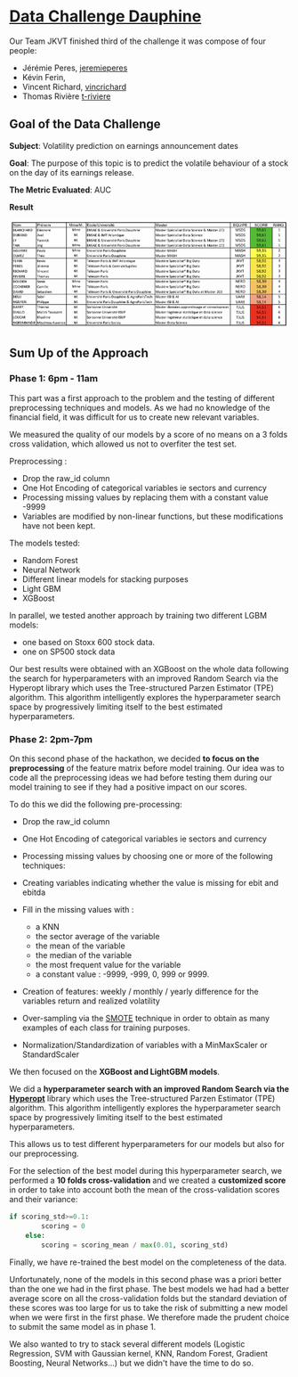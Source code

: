 # [Data Challenge Dauphine](https://www.qminitiative.org/hackathon2---intelligence-artificielle-&-machine-learning.html) 

Our Team JKVT finished third of the challenge it was compose of four people:

 * Jérémie Peres, [jeremieperes](https://github.com/jeremieperes)
 * Kévin Ferin, 
 * Vincent Richard, [vincrichard](https://github.com/vincrichard)
 * Thomas Rivière [t-riviere](https://github.com/t-riviere) 

## Goal of the Data Challenge

**Subject**: Volatility prediction on earnings announcement dates

**Goal**: The purpose of this topic is to predict the volatile behaviour of a stock on the day of its earnings release.

**The Metric Evaluated**: AUC

**Result** 

<img src=result.png></img>

## Sum Up of the Approach

### Phase 1: 6pm - 11am

This part was a first approach to the problem and the testing of different preprocessing techniques and models. As we had no knowledge of the financial field, it was difficult for us to create new relevant variables.

We measured the quality of our models by a score of no means on a 3 folds cross validation, which allowed us not to overfiter the test set.

Preprocessing :

* Drop the raw_id column
* One Hot Encoding of categorical variables ie sectors and currency
* Processing missing values by replacing them with a constant value -9999
* Variables are modified by non-linear functions, but these modifications have not been kept.

The models tested:

* Random Forest
* Neural Network
* Different linear models for stacking purposes
* Light GBM
* XGBoost

In parallel, we tested another approach by training two different LGBM models:

* one based on Stoxx 600 stock data.
* one on SP500 stock data

Our best results were obtained with an XGBoost on the whole data following the search for hyperparameters with an improved Random Search via the Hyperopt library which uses the Tree-structured Parzen Estimator (TPE) algorithm. This algorithm intelligently explores the hyperparameter search space by progressively limiting itself to the best estimated hyperparameters.

### Phase 2: 2pm-7pm

On this second phase of the hackathon, we decided **to focus on the preprocessing** of the feature matrix before model training. Our idea was to code all the preprocessing ideas we had before testing them during our model training to see if they had a positive impact on our scores.

To do this we did the following pre-processing:

  *  Drop the raw_id column
  * One Hot Encoding of categorical variables ie sectors and currency
  * Processing missing values by choosing one or more of the following techniques:
  * Creating variables indicating whether the value is missing for ebit and ebitda
  * Fill in the missing values with :
        
    - a KNN
    - the sector average of the variable
    - the mean of the variable
    - the median of the variable
    - the most frequent value for the variable
    - a constant value : -9999, -999, 0, 999 or 9999.
* Creation of features: weekly / monthly / yearly difference for the variables return and realized volatility
* Over-sampling via the [SMOTE](https://imbalanced-learn.readthedocs.io/en/stable/generated/imblearn.over_sampling.SMOTE.html) technique in order to obtain as many examples of each class for training purposes.
* Normalization/Standardization of variables with a MinMaxScaler or StandardScaler

We then focused on the **XGBoost and LightGBM models**.

We did a **hyperparameter search with an improved Random Search via the [Hyperopt](https://github.com/hyperopt/hyperopt)** library which uses the Tree-structured Parzen Estimator (TPE) algorithm. This algorithm intelligently explores the hyperparameter search space by progressively limiting itself to the best estimated hyperparameters.

This allows us to test different hyperparameters for our models but also for our preprocessing.

For the selection of the best model during this hyperparameter search, we performed a **10 folds cross-validation** and we created a **customized score** in order to take into account both the mean of the cross-validation scores and their variance:

```python
if scoring_std>=0.1:
        scoring = 0
    else:
        scoring = scoring_mean / max(0.01, scoring_std)
```

Finally, we have re-trained the best model on the completeness of the data.

Unfortunately, none of the models in this second phase was a priori better than the one we had in the first phase. The best models we had had a better average score on all the cross-validation folds but the standard deviation of these scores was too large for us to take the risk of submitting a new model when we were first in the first phase. We therefore made the prudent choice to submit the same model as in phase 1.

We also wanted to try to stack several different models (Logistic Regression, SVM with Gaussian kernel, KNN, Random Forest, Gradient Boosting, Neural Networks...) but we didn't have the time to do so.


